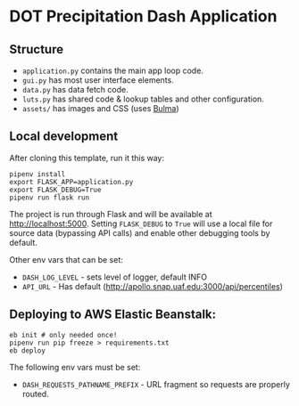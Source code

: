 # DOT Precipitation Dash Application 

## Structure

 * `application.py` contains the main app loop code.
 * `gui.py` has most user interface elements.
 * `data.py` has data fetch code.
 * `luts.py` has shared code & lookup tables and other configuration.
 * `assets/` has images and CSS (uses [Bulma](https://bulma.io))

## Local development

After cloning this template, run it this way:

```
pipenv install
export FLASK_APP=application.py
export FLASK_DEBUG=True
pipenv run flask run
```

The project is run through Flask and will be available at [http://localhost:5000](http://localhost:5000).  Setting `FLASK_DEBUG` to `True` will use a local file for source data (bypassing API calls) and enable other debugging tools by default.

Other env vars that can be set:

 * `DASH_LOG_LEVEL` - sets level of logger, default INFO
 * `API_URL` - Has default (http://apollo.snap.uaf.edu:3000/api/percentiles)

## Deploying to AWS Elastic Beanstalk:

```
eb init # only needed once!
pipenv run pip freeze > requirements.txt
eb deploy
```

The following env vars must be set:

 * `DASH_REQUESTS_PATHNAME_PREFIX` - URL fragment so requests are properly routed.


